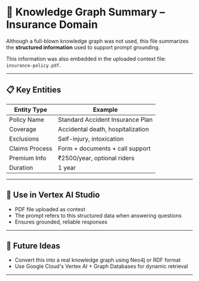 # 🧠 Knowledge Graph Summary – Insurance Domain

Although a full-blown knowledge graph was not used, this file summarizes the **structured information** used to support prompt grounding.

This information was also embedded in the uploaded context file: `insurance-policy.pdf`.

---

## 📋 Key Entities

| Entity Type     | Example                              |
|------------------|--------------------------------------|
| Policy Name      | Standard Accident Insurance Plan     |
| Coverage         | Accidental death, hospitalization    |
| Exclusions       | Self-injury, intoxication            |
| Claims Process   | Form + documents + call support      |
| Premium Info     | ₹2500/year, optional riders          |
| Duration         | 1 year                               |

---

## 🧩 Use in Vertex AI Studio

- PDF file uploaded as context
- The prompt refers to this structured data when answering questions
- Ensures grounded, reliable responses

---

## 🔁 Future Ideas

- Convert this into a real knowledge graph using Neo4j or RDF format
- Use Google Cloud's Vertex AI + Graph Databases for dynamic retrieval

---

